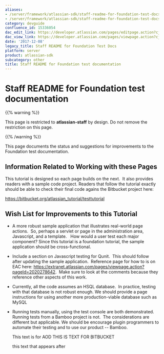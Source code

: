 ```yaml
---
aliases:
- /server/framework/atlassian-sdk/staff-readme-for-foundation-test-docs-15336054.html
- /server/framework/atlassian-sdk/staff-readme-for-foundation-test-docs-15336054.md
category: devguide
confluence_id: 15336054
dac_edit_link: https://developer.atlassian.com/pages/editpage.action?cjm=wozere&pageId=15336054
dac_view_link: https://developer.atlassian.com/pages/viewpage.action?cjm=wozere&pageId=15336054
date: '2017-12-08'
legacy_title: Staff README for Foundation Test Docs
platform: server
product: atlassian-sdk
subcategory: other
title: Staff README for Foundation test documentation
---
```

# Staff README for Foundation test documentation

{{% warning %}}

This page is restricted to **atlassian-staff** by design. Do not remove the restriction on this page.

{{% /warning %}}

This page documents the status and suggestions for improvements to the Foundation test documentation.

## Information Related to Working with these Pages

This tutorial is designed so each page builds on the next.  It also provides readers with a sample code project. Readers that follow the tutorial exactly should be able to check their final code agains the Bitbucket project here:

<a href="https://bitbucket.org/atlassian_tutorial/testtutorial" class="uri external-link">https://bitbucket.org/atlassian_tutorial/testtutorial</a>

## Wish List for Improvements to this Tutorial

-   A more robust sample application that illustrates real-world page actions.  So, perhaps a servlet or page in the administration area, Javascript, and a template.   How would a user test each major component? Since this tutorial is a foundation tutorial, the sample application should be cross-functional. 
-   Include a section on Javascript testing for Qunit.  This should follow after updating the sample application.  Reference page for how to is on EAC here: <a href="https://extranet.atlassian.com/pages/viewpage.action?pageId=2020278642" class="uri external-link">https://extranet.atlassian.com/pages/viewpage.action?pageId=2020278642</a>.  Make sure to look at the comments because they reference other aspects of this work. 
-   Currently, all the code assumes an HSQL database.  In practice, testing with that database is not robust enough. We should provide a page instructions for using another more production-viable database such as MySQL
-   Running tests manually, using the test console are both demonstrated. Running tests from a Bamboo project is not.  The considerations are different but applicable. We should be encourage plugin programmers to automate their testing and to use our product -- Bamboo. 

    This text is for AOD THIS IS TEXT FOR BITBUCKET          

    this text that appears after





